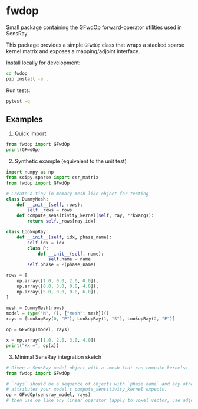 # fwdop

Small package containing the GFwdOp forward-operator utilities used in SensRay.

This package provides a simple `GFwdOp` class that wraps a stacked sparse
kernel matrix and exposes a mapping/adjoint interface.

Install locally for development:

```bash
cd fwdop
pip install -e .
```

Run tests:

```bash
pytest -q
```

Examples
--------

1) Quick import

```python
from fwdop import GFwdOp
print(GFwdOp)
```

2) Synthetic example (equivalent to the unit test)

```python
import numpy as np
from scipy.sparse import csr_matrix
from fwdop import GFwdOp

# Create a tiny in-memory mesh-like object for testing
class DummyMesh:
	def __init__(self, rows):
		self._rows = rows
	def compute_sensitivity_kernel(self, ray, **kwargs):
		return self._rows[ray.idx]

class LookupRay:
	def __init__(self, idx, phase_name):
		self.idx = idx
		class P:
			def __init__(self, name):
				self.name = name
		self.phase = P(phase_name)

rows = [
	np.array([1.0, 0.0, 2.0, 0.0]),
	np.array([0.0, 3.0, 0.0, 4.0]),
	np.array([5.0, 0.0, 0.0, 6.0]),
]

mesh = DummyMesh(rows)
model = type("M", (), {"mesh": mesh})()
rays = [LookupRay(0, "P"), LookupRay(1, "S"), LookupRay(2, "P")]

op = GFwdOp(model, rays)

x = np.array([1.0, 2.0, 3.0, 4.0])
print("Kx =", op(x))
```

3) Minimal SensRay integration sketch

```python
# Given a SensRay model object with a .mesh that can compute kernels:
from fwdop import GFwdOp

# `rays` should be a sequence of objects with `phase.name` and any other
# attributes your model's compute_sensitivity_kernel expects.
op = GFwdOp(sensray_model, rays)
# then use op like any linear operator (apply to voxel vector, use adjoint)
```


